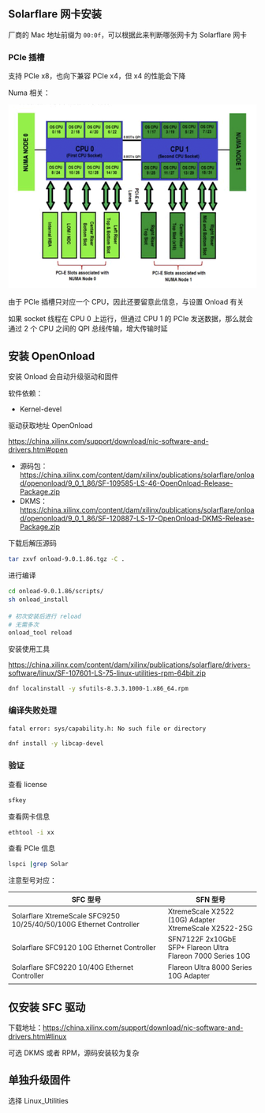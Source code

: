 ## Solarflare 网卡安装

厂商的 Mac 地址前缀为 `00:0f`，可以根据此来判断哪张网卡为 Solarflare 网卡

### PCIe 插槽

支持 PCIe x8，也向下兼容 PCIe x4，但 x4 的性能会下降

Numa 相关：

![image-20241209100052132](./.assets/Solarflare驱动安装/image-20241209100052132.png)

由于 PCIe 插槽只对应一个 CPU，因此还要留意此信息，与设置 Onload 有关

如果 socket 线程在 CPU 0 上运行，但通过 CPU 1 的 PCIe 发送数据，那么就会通过 2 个 CPU 之间的  QPI 总线传输，增大传输时延

## 安装 OpenOnload

安装 Onload 会自动升级驱动和固件

软件依赖：

- Kernel-devel

驱动获取地址 OpenOnload

<https://china.xilinx.com/support/download/nic-software-and-drivers.html#open>

- 源码包：<https://china.xilinx.com/content/dam/xilinx/publications/solarflare/onload/openonload/9_0_1_86/SF-109585-LS-46-OpenOnload-Release-Package.zip>
- DKMS：<https://china.xilinx.com/content/dam/xilinx/publications/solarflare/onload/openonload/9_0_1_86/SF-120887-LS-17-OpenOnload-DKMS-Release-Package.zip>

下载后解压源码

```bash
tar zxvf onload-9.0.1.86.tgz -C .
```

进行编译

```bash
cd onload-9.0.1.86/scripts/
sh onload_install

# 初次安装后进行 reload
# 无需多次
onload_tool reload
```

安装使用工具

<https://china.xilinx.com/content/dam/xilinx/publications/solarflare/drivers-software/linux/SF-107601-LS-75-linux-utilities-rpm-64bit.zip>

```bash
dnf localinstall -y sfutils-8.3.3.1000-1.x86_64.rpm
```

### 编译失败处理

`fatal error: sys/capability.h: No such file or directory`

```bash
dnf install -y libcap-devel
```

### 验证

查看 license

```bash
sfkey
```

查看网卡信息

```bash
ethtool -i xx
```

查看 PCIe 信息

```bash
lspci |grep Solar
```

注意型号对应：

| SFC 型号                                                     | SFN 型号                                                     |
| ------------------------------------------------------------ | ------------------------------------------------------------ |
| Solarflare XtremeScale SFC9250 10/25/40/50/100G Ethernet Controller | XtremeScale X2522 (10G) Adapter<br />XtremeScale X2522-25G<br /> |
| Solarflare SFC9120 10G Ethernet Controller                   | SFN7122F 2x10GbE SFP+ Flareon Ultra<br />Flareon 7000 Series 10G |
| Solarflare SFC9220 10/40G Ethernet Controller                | Flareon Ultra 8000 Series 10G Adapter                        |
|                                                              |                                                              |

## 仅安装 SFC 驱动

下载地址：<https://china.xilinx.com/support/download/nic-software-and-drivers.html#linux>

可选 DKMS 或者 RPM，源码安装较为复杂

## 单独升级固件

选择 Linux_Utilities